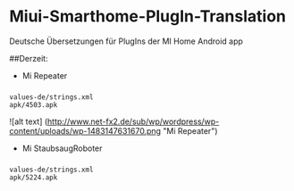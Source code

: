 # Miui-Smarthome-PlugIn-Translation
Deutsche Übersetzungen für PlugIns der MI Home Android app

##Derzeit:

- Mi Repeater
###
```
values-de/strings.xml
apk/4503.apk
```
![alt text] (http://www.net-fx2.de/sub/wp/wordpress/wp-content/uploads/wp-1483147631670.png "Mi Repeater")

- Mi StaubsaugRoboter
###
```
values-de/strings.xml
apk/5224.apk
```
